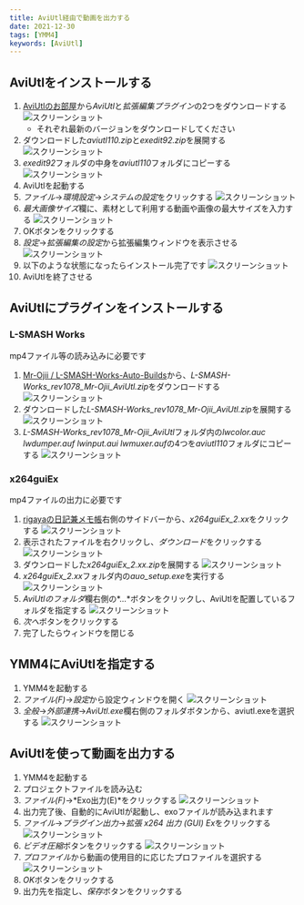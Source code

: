 ```yaml
---
title: AviUtl経由で動画を出力する
date: 2021-12-30
tags: [YMM4]
keywords: [AviUtl]
---
```

## AviUtlをインストールする
1. [AviUtlのお部屋](http://spring-fragrance.mints.ne.jp/aviutl/)から*AviUtl*と*拡張編集プラグイン*の2つをダウンロードする
![スクリーンショット](AviUtl経由で動画を出力する_5837.png)
   - それぞれ最新のバージョンをダウンロードしてください
1. ダウンロードした*aviutl110.zip*と*exedit92.zip*を展開する
![スクリーンショット](AviUtl経由で動画を出力する_0115.png)
1. *exedit92*フォルダの中身を*aviutl110*フォルダにコピーする
![スクリーンショット](AviUtl経由で動画を出力する_0229.png)
1. AviUtlを起動する
1. *ファイル*→*環境設定*→*システムの設定*をクリックする
![スクリーンショット](AviUtl経由で動画を出力する_0950.png)
1. *最大画像サイズ*欄に、素材として利用する動画や画像の最大サイズを入力する
![スクリーンショット](AviUtl経由で動画を出力する_1158.png)
1. OKボタンをクリックする
1. *設定*→*拡張編集の設定*から拡張編集ウィンドウを表示させる
![スクリーンショット](AviUtl経由で動画を出力する_0530.png)
1. 以下のような状態になったらインストール完了です
![スクリーンショット](AviUtl経由で動画を出力する_0620.png)
1. AviUtlを終了させる

## AviUtlにプラグインをインストールする
### L-SMASH Works
mp4ファイル等の読み込みに必要です
1. [Mr-Ojii / L-SMASH-Works-Auto-Builds](https://github.com/Mr-Ojii/L-SMASH-Works-Auto-Builds/releases)から、*L-SMASH-Works_rev1078_Mr-Ojii_AviUtl.zip*をダウンロードする
![スクリーンショット](AviUtl経由で動画を出力する_2836.png)
1. ダウンロードした*L-SMASH-Works_rev1078_Mr-Ojii_AviUtl.zip*を展開する
![スクリーンショット](AviUtl経由で動画を出力する_3035.png)
1. *L-SMASH-Works_rev1078_Mr-Ojii_AviUtl*フォルダ内の*lwcolor.auc* *lwdumper.auf* *lwinput.aui* *lwmuxer.auf*の4つを*aviutl110*フォルダにコピーする
![スクリーンショット](AviUtl経由で動画を出力する_2040.png)

### x264guiEx
mp4ファイルの出力に必要です
1. [rigayaの日記兼メモ帳](https://rigaya34589.blog.fc2.com/)右側のサイドバーから、*x264guiEx_2.xx*をクリックする
![スクリーンショット](AviUtl経由で動画を出力する_3146.png)
1. 表示されたファイルを右クリックし、*ダウンロード*をクリックする
![スクリーンショット](AviUtl経由で動画を出力する_3411.png)
1. ダウンロードした*x264guiEx_2.xx.zip*を展開する
![スクリーンショット](AviUtl経由で動画を出力する_3624.png)
1. *x264guiEx_2.xx*フォルダ内の*auo_setup.exe*を実行する
![スクリーンショット](AviUtl経由で動画を出力する_3801.png)
1. *AviUtlのフォルダ*欄右側の*...*ボタンをクリックし、AviUtlを配置しているフォルダを指定する
![スクリーンショット](AviUtl経由で動画を出力する_4317.png)
1. *次へ*ボタンをクリックする
1. 完了したらウィンドウを閉じる

## YMM4にAviUtlを指定する
1. YMM4を起動する
1. *ファイル(F)*→*設定*から設定ウィンドウを開く
![スクリーンショット](AviUtl経由で動画を出力する_4711.png)
1. *全般*→*外部連携*→*AviUtl.exe*欄右側のフォルダボタンから、aviutl.exeを選択する
![スクリーンショット](AviUtl経由で動画を出力する_4932.png)

## AviUtlを使って動画を出力する
1. YMM4を起動する
1. プロジェクトファイルを読み込む
1. *ファイル(F)*→*Exo出力(E)*をクリックする
![スクリーンショット](AviUtl経由で動画を出力する_5010.png)
1. 出力完了後、自動的にAviUtlが起動し、exoファイルが読み込まれます
1. *ファイル*→*プラグイン出力*→*拡張 x264 出力 (GUI) Ex*をクリックする
![スクリーンショット](AviUtl経由で動画を出力する_5215.png)
1. *ビデオ圧縮*ボタンをクリックする
![スクリーンショット](AviUtl経由で動画を出力する_0301.png)
1. *プロファイル*から動画の使用目的に応じたプロファイルを選択する
![スクリーンショット](AviUtl経由で動画を出力する_0425.png)
1. *OK*ボタンをクリックする
1. 出力先を指定し、*保存*ボタンをクリックする